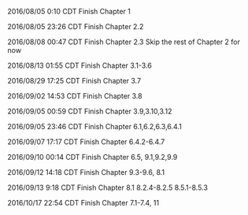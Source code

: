 
2016/08/05 0:10 CDT
Finish Chapter 1

2016/08/05 23:26 CDT
Finish Chapter 2.2

2016/08/08 00:47 CDT
Finish Chapter 2.3
Skip the rest of Chapter 2 for now

2016/08/13 01:55 CDT
Finish Chapter 3.1-3.6

2016/08/29 17:25 CDT
Finish Chapter 3.7

2016/09/02 14:53 CDT
Finish Chapter 3.8

2016/09/05 00:59 CDT
Finish Chapter 3.9,3.10,3.12

2016/09/05 23:46 CDT
Finish Chapter 6.1,6.2,6.3,6.4.1

2016/09/07 17:17 CDT
Finish Chapter 6.4.2-6.4.7

2016/09/10 00:14 CDT
Finish Chapter 6.5, 9.1,9.2,9.9

2016/09/12 14:18 CDT
Finish Chapter 9.3-9.6, 8.1

2016/09/13 9:18 CDT
Finish Chapter 8.1 8.2.4-8.2.5 8.5.1-8.5.3

2016/10/17 22:54 CDT
Finish Chapter 7.1-7.4, 11

